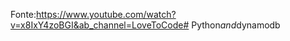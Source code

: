 Fonte:https://www.youtube.com/watch?v=x8IxY4zoBGI&ab_channel=LoveToCode#   P y t h o n _ a n d _ d y n a m o d b  
 